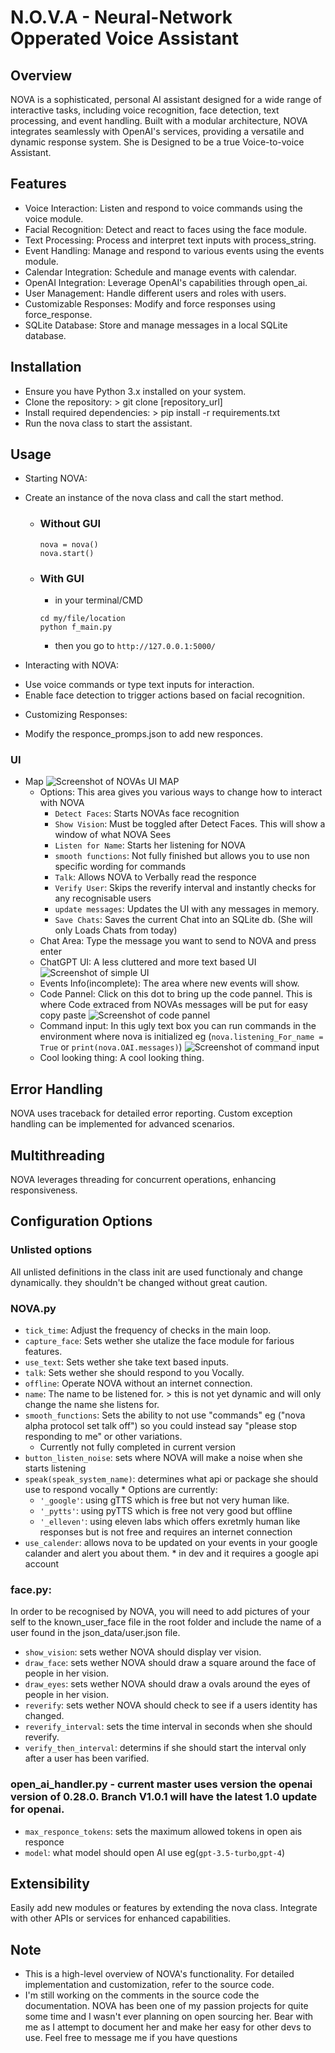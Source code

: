 # N.O.V.A - Neural-Network Opperated Voice Assistant
## Overview
NOVA is a sophisticated, personal AI assistant designed for a wide range of interactive tasks, including voice recognition, face detection, text processing, and event handling. Built with a modular architecture, NOVA integrates seamlessly with OpenAI's services, providing a versatile and dynamic response system. 
She is Designed to be a true Voice-to-voice Assistant. 

## Features
* Voice Interaction: Listen and respond to voice commands using the voice module.
* Facial Recognition: Detect and react to faces using the face module.
* Text Processing: Process and interpret text inputs with process_string.
* Event Handling: Manage and respond to various events using the events module.
* Calendar Integration: Schedule and manage events with calendar.
* OpenAI Integration: Leverage OpenAI's capabilities through open_ai.
* User Management: Handle different users and roles with users.
* Customizable Responses: Modify and force responses using force_response.
* SQLite Database: Store and manage messages in a local SQLite database.
## Installation
* Ensure you have Python 3.x installed on your system.
* Clone the repository: > git clone [repository_url]
* Install required dependencies: > pip install -r requirements.txt
* Run the nova class to start the assistant.
## Usage
* Starting NOVA:
- Create an instance of the nova class and call the start method.
  - ### Without GUI 
     ```
    nova = nova()
    nova.start()
     ```
  - ### With GUI
    * in your terminal/CMD

    ```
    cd my/file/location
    python f_main.py
    ```
    * then you go to `http://127.0.0.1:5000/`
* Interacting with NOVA:
- Use voice commands or type text inputs for interaction.
- Enable face detection to trigger actions based on facial recognition.
* Customizing Responses:
- Modify the responce_promps.json to add new responces.
### UI
  * Map
    ![Screenshot of NOVAs UI MAP](/read_me_images/novaUI-labels.jpg "NOVA Screenshot")
    - Options: This area gives you various ways to change how to interact with NOVA
      *  `Detect Faces`: Starts NOVAs face recognition
      *  `Show Vision`: Must be toggled after Detect Faces. This will show a window of what NOVA Sees
      *  `Listen for Name`: Starts her listening for NOVA
      *  `smooth functions`: Not fully finished but allows you to use non specific wording for commands
      *  `Talk`: Allows NOVA to Verbally read the responce
      *  `Verify User`: Skips the reverify interval and instantly checks for any recognisable users
      *  `update messages`: Updates the UI with any messages in memory.
      *  `Save Chats`: Saves the current Chat into an SQLite db. (She will only Loads Chats from today)
    - Chat Area: Type the message you want to send to NOVA and press enter
    - ChatGPT UI: A less cluttered and more text based UI
      ![Screenshot of simple UI](/read_me_images/Screenshot_2024-02-03_185440.png "NOVA Screenshot")
    - Events Info(incomplete): The area where new events will show.
    - Code Pannel: Click on this dot to bring up the code pannel. This is where Code extraced from NOVAs messages will be put for easy copy paste
      ![Screenshot of code pannel](/read_me_images/Screenshot_2024-02-03_185642.png "NOVA Screenshot")
    - Command input: In this ugly text box you can run commands in the environment where nova is initialized eg (`nova.listening_For_name = True` or `print(nova.OAI.messages)`)
      ![Screenshot of command input](/read_me_images/Screenshot_2024-02-03_190109.png "NOVA Screenshot")
    - Cool looking thing: A cool looking thing.
## Error Handling
  NOVA uses traceback for detailed error reporting.
  Custom exception handling can be implemented for advanced scenarios.
## Multithreading
  NOVA leverages threading for concurrent operations, enhancing responsiveness.
## Configuration Options 
### Unlisted options
  All unlisted definitions in the class init are used functionaly and change dynamically. they shouldn't be changed without great caution.
### NOVA.py
  * `tick_time`: Adjust the frequency of checks in the main loop.
  * `capture_face`: Sets wether she utalize the face module for farious features.
  * `use_text`: Sets wether she take text based inputs.
  * `talk`: Sets wether she should respond to you Vocally.
  * `offline`: Operate NOVA without an internet connection.
  * `name`: The name to be listened for. > this is not yet dynamic and will only change the name she listens for.
  * `smooth_functions`: Sets the ability to not use "commands" eg ("nova alpha protocol set talk off") so you could instead say "please stop responding to me" or other variations.
    * Currently not fully completed in current version
  *  `button_listen_noise`: sets where NOVA will make a noise when she starts listening
  *  `speak(speak_system_name)`: determines what api or package she should use to respond vocally
    * Options are currently:
       *  `'_google'`: using gTTS which is free but not very human like.
       *  `'_pytts'`: using pyTTS which is free not very good but offline
       *  `'_elleven'`: using eleven labs which offers exretmly human like responses but is not free and requires an internet connection
   *  `use_calender`: allows nova to be updated on your events in your google calander and alert you about them.
     * in dev and it requires a google api account
### face.py:
In order to be recognised by NOVA, you will need to add pictures of your self to the known_user_face file in the root folder and include the name of a user found in the json_data/user.json file.
  * `show_vision`: sets wether NOVA should display ver vision.
  * `draw_face`: sets wether NOVA should draw a square around the face of people in her vision.
  * `draw_eyes`: sets wether NOVA should draw a ovals around the eyes of people in her vision.
  * `reverify`: sets wether NOVA should check to see if a users identity has changed.
  * `reverify_interval`: sets the time interval in seconds when she should reverify. 
  * `verify_then_interval`: determins if she should start the interval only after a user has been varified.
### open_ai_handler.py - current master uses version the openai version of 0.28.0. Branch V1.0.1 will have the latest 1.0 update for openai.
  * `max_responce_tokens`: sets the maximum allowed tokens in open ais responce
  * `model`: what model should open AI use eg(`gpt-3.5-turbo`,`gpt-4`)
## Extensibility
  Easily add new modules or features by extending the nova class.
  Integrate with other APIs or services for enhanced capabilities.
## Note
* This is a high-level overview of NOVA's functionality. For detailed implementation and customization, refer to the source code.
* I'm still working on the comments in the source code the documentation. NOVA has been one of my passion projects for quite some time and I wasn't ever planning on open sourcing her. Bear with me as I attempt to document her and make her easy for other devs to use. Feel free to message me if you have questions
